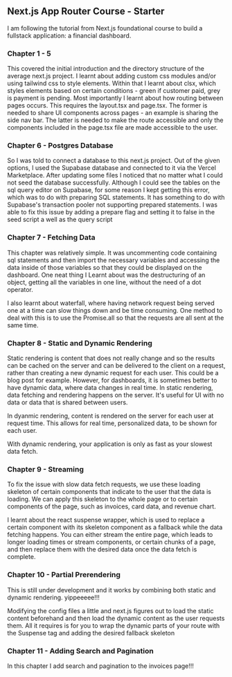 ## Next.js App Router Course - Starter

I am following the tutorial from Next.js foundational course to build a fullstack application: a financial dashboard.

### Chapter 1 - 5

This covered the initial introduction and the directory structure of the average next.js project. I learnt about adding custom css modules and/or using tailwind css to style elements. Within that I learnt about clsx, which styles elements based on certain conditions - green if customer paid, grey is payment is pending. Most importantly I learnt about how routing between pages occurs. This requires the layout.tsx and page.tsx. The former is needed to share UI components across pages - an example is sharing the side nav bar. The latter is needed to make the route accessible and only the components included in the page.tsx file are made accessible to the user.

### Chapter 6 - Postgres Database

So I was told to connect a database to this next.js project. Out of the given options, I used the Supabase database and connected to it via the Vercel Marketplace. After updating some files I noticed that no matter what I could not seed the database successfully. Although I could see the tables on the sql query editor on Supabase, for some reason I kept getting this error, which was to do with preparing SQL statements. It has something to do with Supabase's transaction pooler not supporting prepared statements. I was able to fix this issue by adding a prepare flag and setting it to false in the seed script a well as the query script

### Chapter 7 - Fetching Data

This chapter was relatively simple. It was uncommenting code containing sql statements and then import the necessary variables and accessing the data inside of those variables so that they could be displayed on the dashboard. One neat thing I Learnt about was the destructuring of an object, getting all the variables in one line, without the need of a dot operator.

I also learnt about waterfall, where having network request being served one at a time can slow things down and be time consuming. One method to deal with this is to use the Promise.all so that the requests are all sent at the same time. 

### Chapter 8 - Static and Dynamic Rendering

Static rendering is content that does not really change and so the results can be cached on the server and can be delivered to the client on a request, rather than creating a new dynamic request for each user. This could be a blog post for example. However, for dashboards, it is sometimes better to have dynamic data, where data changes in real time. In static rendering, data fetching and rendering happens on the server. It's useful for UI with no data or data that is shared between users. 

In dyanmic rendering, content is rendered on the server for each user at request time. This allows for real time, personalized data, to be shown for each user. 

With dynamic rendering, your application is only as fast as your slowest data fetch.

### Chapter 9 - Streaming

To fix the issue with slow data fetch requests, we use these loading skeleton of certain components that indicate to the user that the data is loading. We can apply this skeleton to the whole page or to certain components of the page, such as invoices, card data, and revenue chart. 

I learnt about the react suspense wrapper, which is used to replace a certain component with its skeleton component as a fallback while the data fetching happens. You can either stream the entire page, which leads to longer loading times or stream components, or certain chunks of a page, and then replace them with the desired data once the data fetch is complete. 

### Chapter 10 - Partial Prerendering

This is still under development and it works by combining both static and dynamic rendering. yippeeeee!!!

Modifying the config files a little and next.js figures out to load the static content beforehand and then load the dynamic content as the user requests them. All it requires is for you to wrap the dynamic parts of your route with the Suspense tag and adding the desired fallback skeleton

### Chapter 11 - Adding Search and Pagination

In this chapter I add search and pagination to the invoices page!!!
